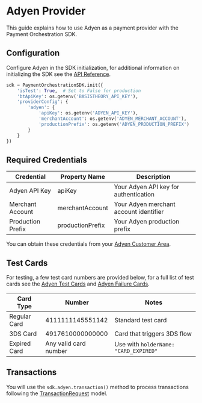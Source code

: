 # Adyen Provider

This guide explains how to use Adyen as a payment provider with the Payment Orchestration SDK.

## Configuration

Configure Adyen in the SDK initialization, for additional information on initializing the SDK see the [API Reference](../api-reference.md#sdk-initialization).

```python
sdk = PaymentOrchestrationSDK.init({
    'isTest': True,  # Set to False for production
    'btApiKey': os.getenv('BASISTHEORY_API_KEY'),
    'providerConfig': {
        'adyen': {
            'apiKey': os.getenv('ADYEN_API_KEY'),
            'merchantAccount': os.getenv('ADYEN_MERCHANT_ACCOUNT'),
            'productionPrefix': os.getenv('ADYEN_PRODUCTION_PREFIX')
        }
    }
})
```

## Required Credentials

| Credential | Property Name | Description |
|------------|--------------|-------------|
| Adyen API Key | apiKey | Your Adyen API key for authentication |
| Merchant Account | merchantAccount | Your Adyen merchant account identifier |
| Production Prefix | productionPrefix | Your Adyen production prefix |


You can obtain these credentials from your [Adyen Customer Area](https://ca-test.adyen.com/ca/ca/overview/default.shtml).

## Test Cards

For testing, a few test card numbers are provided below, for a full list of test cards see the [Adyen Test Cards](https://docs.adyen.com/development-resources/testing/test-card-numbers/) and [Adyen Failure Cards](https://docs.adyen.com/development-resources/testing/result-codes/#values-for-testing-result-reasons).

| Card Type | Number | Notes |
|-----------|---------|-------|
| Regular Card | 4111111145551142 | Standard test card |
| 3DS Card | 4917610000000000 | Card that triggers 3DS flow |
| Expired Card | Any valid card number | Use with `holderName: "CARD_EXPIRED"` |

## Transactions

You will use the `sdk.adyen.transaction()` method to process transactions following the [TransactionRequest](../api-reference.md#transactionrequest) model.